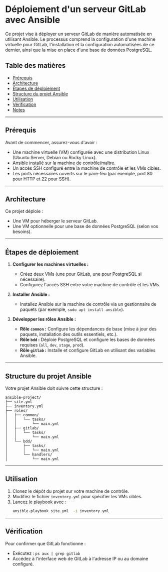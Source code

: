 # Déploiement d'un serveur GitLab avec Ansible

Ce projet vise à déployer un serveur GitLab de manière automatisée en utilisant Ansible. Le processus comprend la configuration d'une machine virtuelle pour GitLab, l'installation et la configuration automatisées de ce dernier, ainsi que la mise en place d'une base de données PostgreSQL.

## Table des matières

- [Prérequis](#prérequis)
- [Architecture](#architecture)
- [Étapes de déploiement](#étapes-de-déploiement)
- [Structure du projet Ansible](#structure-du-projet-ansible)
- [Utilisation](#utilisation)
- [Vérification](#vérification)
- [Notes](#notes)

---

## Prérequis

Avant de commencer, assurez-vous d'avoir :

- Une machine virtuelle (VM) configurée avec une distribution Linux (Ubuntu Server, Debian ou Rocky Linux).
- Ansible installé sur la machine de contrôle/maître.
- Un accès SSH configuré entre la machine de contrôle et les VMs cibles.
- Les ports nécessaires ouverts sur le pare-feu (par exemple, port 80 pour HTTP et 22 pour SSH).

---

## Architecture

Ce projet déploie :
- Une VM pour héberger le serveur GitLab.
- Une VM optionnelle pour une base de données PostgreSQL (selon vos besoins).

---

## Étapes de déploiement

1. **Configurer les machines virtuelles :**
   - Créez deux VMs (une pour GitLab, une pour PostgreSQL si nécessaire).
   - Configurez l'accès SSH entre votre machine de contrôle et les VMs.

2. **Installer Ansible :**
   - Installez Ansible sur la machine de contrôle via un gestionnaire de paquets (par exemple, `sudo apt install ansible`).

3. **Développer les rôles Ansible :**
   - **Rôle `common` :** Configure les dépendances de base (mise à jour des paquets, installation des outils essentiels, etc.).
   - **Rôle `bdd` :** Déploie PostgreSQL et configure les bases de données requises (`all`, `dev`, `stage`, `prod`).
   - **Rôle `gitlab` :** Installe et configure GitLab en utilisant des variables Ansible.

---

## Structure du projet Ansible

Votre projet Ansible doit suivre cette structure :

```plaintext
ansible-project/
├── site.yml
├── inventory.yml
├── roles/
│   ├── common/
│   │   └── tasks/
│   │       └── main.yml
│   ├── gitlab/
│   │   └── tasks/
│   │       └── main.yml
│   └── bdd/
│       ├── tasks/
│       │   └── main.yml
│       └── handlers/
│           └── main.yml
```

---

## Utilisation

1. Clonez le dépôt du projet sur votre machine de contrôle.
2. Modifiez le fichier `inventory.yml` pour spécifier les VMs cibles.
3. Lancez le playbook avec :
   ```bash
   ansible-playbook site.yml  -i inventory.yml 
   ```

---

## Vérification

Pour confirmer que GitLab fonctionne :
- Exécutez : `ps aux | grep gitlab`
- Accédez à l'interface web de GitLab à l'adresse IP ou au domaine configuré.
